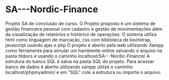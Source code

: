 ﻿# SA---Nordic-Finance
Projeto SA de conclusão de curso.
O Projeto proposto é um sistema de gestão financeira pessoal com cadastro e gestão de movimentações além da visualização de relatórios e histórico de operações.
O sistema utiliza html como linguagem de marcação, css com biblioteca de bootstrap, javascript usando ajax e php 
O projeto é aberto pela web utilizando Xampp como ferramenta para simular um hambiente online salvando o arquivo na pasta htdocs e usando o caminho localhost/SA---Nordic-Finance/
A estrutura do banco SQL é salva na pasta SQL do projeto.
Para acessar banco de dados é aberto utilizando xampp utilize o caminho localhost/phpmyadmin/ e em "SQL" cole a estrutura ou importe o arquivo.

